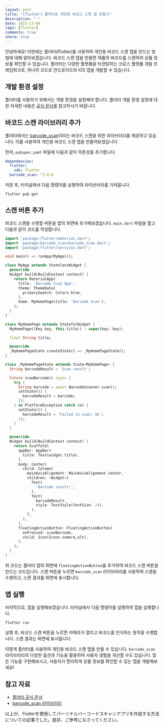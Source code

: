 ```yaml
---
layout: post
title: "[flutter] 플러터로 개인용 바코드 스캔 앱 만들기"
description: " "
date: 2023-11-08
tags: [flutter]
comments: true
share: true
---
```


안녕하세요! 이번에는 플러터(Flutter)를 사용하여 개인용 바코드 스캔 앱을 만드는 방법에 대해 알아보겠습니다. 바코드 스캔 앱을 만들면 제품의 바코드를 스캔하여 상품 정보를 확인할 수 있습니다. 플러터는 다양한 플랫폼을 타겟팅하는 크로스 플랫폼 개발 프레임워크로, 하나의 코드로 안드로이드와 iOS 앱을 개발할 수 있습니다.

## 개발 환경 설정

플러터를 사용하기 위해서는 개발 환경을 설정해야 합니다. 플러터 개발 환경 설정에 대한 자세한 내용은 [공식 문서](https://flutter.dev/docs/get-started/install)를 참고하시기 바랍니다.

## 바코드 스캔 라이브러리 추가

플러터에서는 [barcode_scan](https://pub.dev/packages/barcode_scan)이라는 바코드 스캔을 위한 라이브러리를 제공하고 있습니다. 이를 사용하여 개인용 바코드 스캔 앱을 만들어보겠습니다.

먼저, `pubspec.yaml` 파일에 다음과 같이 의존성을 추가합니다.

```yaml
dependencies:
  flutter:
    sdk: flutter
  barcode_scan: ^3.0.0
```

저장 후, 터미널에서 다음 명령어를 실행하여 라이브러리를 가져옵니다.

```
flutter pub get
```

## 스캔 버튼 추가

바코드 스캔을 수행할 버튼을 앱의 화면에 추가해보겠습니다. `main.dart` 파일을 열고 다음과 같이 코드를 작성합니다.

```dart
import 'package:flutter/material.dart';
import 'package:barcode_scan/barcode_scan.dart';
import 'package:flutter/services.dart';

void main() => runApp(MyApp());

class MyApp extends StatelessWidget {
  @override
  Widget build(BuildContext context) {
    return MaterialApp(
      title: 'Barcode Scan App',
      theme: ThemeData(
        primarySwatch: Colors.blue,
      ),
      home: MyHomePage(title: 'Barcode Scan'),
    );
  }
}

class MyHomePage extends StatefulWidget {
  MyHomePage({Key key, this.title}) : super(key: key);

  final String title;

  @override
  _MyHomePageState createState() => _MyHomePageState();
}

class _MyHomePageState extends State<MyHomePage> {
  String barcodeResult = 'Scan result';

  Future scanBarcode() async {
    try {
      String barcode = await BarcodeScanner.scan();
      setState(() {
        barcodeResult = barcode;
      });
    } on PlatformException catch (e) {
      setState(() {
        barcodeResult = 'Failed to scan: $e';
      });
    }
  }

  @override
  Widget build(BuildContext context) {
    return Scaffold(
      appBar: AppBar(
        title: Text(widget.title),
      ),
      body: Center(
        child: Column(
          mainAxisAlignment: MainAxisAlignment.center,
          children: <Widget>[
            Text(
              'Barcode result:',
            ),
            Text(
              barcodeResult,
              style: TextStyle(fontSize: 24),
            ),
          ],
        ),
      ),
      floatingActionButton: FloatingActionButton(
        onPressed: scanBarcode,
        child: Icon(Icons.camera_alt),
      ),
    );
  }
}
```

위 코드는 플러터 앱의 화면에 `floatingActionButton`을 추가하여 바코드 스캔 버튼을 만드는 코드입니다. 스캔 버튼을 누르면 `barcode_scan` 라이브러리를 사용하여 스캔을 수행하고, 스캔 결과를 화면에 표시합니다.

## 앱 실행

마지막으로, 앱을 실행해보겠습니다. 터미널에서 다음 명령어를 실행하여 앱을 실행합니다.

```
flutter run
```

실행 후, 바코드 스캔 버튼을 누르면 카메라가 열리고 바코드를 인식하는 동작을 수행합니다. 스캔 결과는 화면에 표시됩니다.

이렇게 플러터를 사용하여 개인용 바코드 스캔 앱을 만들 수 있습니다. `barcode_scan` 라이브러리의 다양한 옵션과 기능을 활용하여 사용자 경험을 개선할 수도 있습니다. 많은 기능을 구현해보시고, 사용자가 편리하게 상품 정보를 확인할 수 있는 앱을 개발해보세요!

## 참고 자료

- [플러터 공식 문서](https://flutter.dev/)
- [barcode_scan 라이브러리](https://pub.dev/packages/barcode_scan)

以上が、Flutterを使用してパーソナルバーコードスキャンアプリを作成する方法についての記事でした。是非、ご参考になさってください。